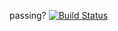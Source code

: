 passing? [![Build Status](https://travis-ci.org/CarlinLiao/ci-test.svg?branch=master)](https://travis-ci.org/CarlinLiao/ci-test)
